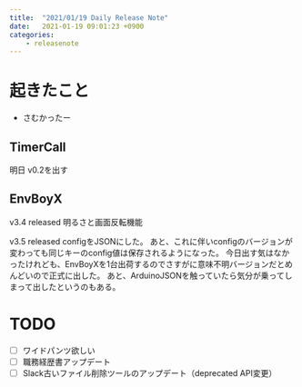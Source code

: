 ```yaml
---
title:  "2021/01/19 Daily Release Note"
date:   2021-01-19 09:01:23 +0900
categories:
	- releasenote
---
```

# 起きたこと

* さむかったー

## TimerCall

明日 v0.2を出す

## EnvBoyX

v3.4 released
明るさと画面反転機能

v3.5 released 
configをJSONにした。 あと、これに伴いconfigのバージョンが変わっても同じキーのconfig値は保存されるようになった。
今日出す気はなかったけれども、EnvBoyXを1台出荷するのでさすがに意味不明バージョンだとめんどいので正式に出した。
あと、ArduinoJSONを触っていたら気分が乗ってしまって出したというのもある。

# TODO 

- [ ] ワイドパンツ欲しい
- [ ] 職務経歴書アップデート
- [ ] Slack古いファイル削除ツールのアップデート（deprecated API変更）